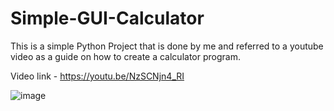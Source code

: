 # Simple-GUI-Calculator

This is a simple Python Project that is done by me and referred to a youtube video as a guide on how to create a calculator program.

Video link - https://youtu.be/NzSCNjn4_RI

![image](https://user-images.githubusercontent.com/86701905/142979685-6c9d0a88-59f2-4d7f-a1c2-ec9aba284934.png)
